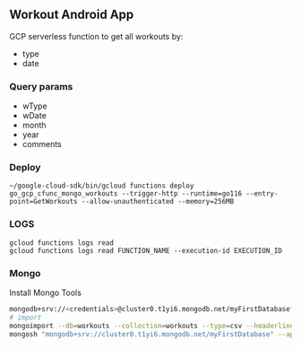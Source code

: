 ## Workout Android App

GCP serverless function to get all workouts by:
- type
- date

### Query params
- wType
- wDate
- month
- year
- comments

### Deploy
```
~/google-cloud-sdk/bin/gcloud functions deploy go_gcp_cfunc_mongo_workouts --trigger-http --runtime=go116 --entry-point=GetWorkouts --allow-unauthenticated --memory=256MB
```
### LOGS
```google cloud
gcloud functions logs read
gcloud functions logs read FUNCTION_NAME --execution-id EXECUTION_ID
```
### Mongo

Install Mongo Tools

```bash
mongodb+srv://<credentials>@cluster0.t1yi6.mongodb.net/myFirstDatabase?appName=mongosh+1.6.0
# import
mongoimport --db=workouts --collection=workouts --type=csv --headerline --file=/home/malandr/Downloads/'workouts-Grid view.csv'
mongosh "mongodb+srv://cluster0.t1yi6.mongodb.net/myFirstDatabase" --apiVersion 1 --username <usern
```
